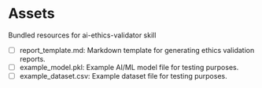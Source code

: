 # Assets

Bundled resources for ai-ethics-validator skill

- [ ] report_template.md: Markdown template for generating ethics validation reports.
- [ ] example_model.pkl: Example AI/ML model file for testing purposes.
- [ ] example_dataset.csv: Example dataset file for testing purposes.
